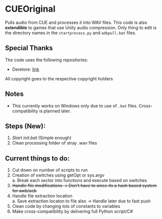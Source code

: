 # CUEOriginal

Pulls audio from CUE and processes it into WAV files. This code is also **extendible** to games that use Unity audio compression. Only thing to edit is the directory names in the ```startprocess.py``` and ```adbpull.bat``` files.

## Special Thanks
The code uses the following repositories:

- Deretore: [link](https://github.com/OpenCGSS/DereTore)

All copyright goes to the respective copyright holders
## Notes
- This currently works on Windows only due to use of ```.bat``` files. Cross-compatibility is planned later.
## Steps (New):
1. *Start init.bat* (Simple enough)
3. Clean processing folder of stray .wav files

## Current things to do:
1. Cut down on number of scripts to run
3. Creation of switches using getOpt or sys.argv
<br/>a. Break each sector into functions and execute based on switches
4. ~~Handle file modifications -> Don't have to since its a hash based system for awb/acb~~
5. Handle file extraction location
<br/>a. Save extraction locaton to file also -> Handle later due to fast push
6. Clean code by changing lots of constants to variables
7. Make cross-compatibility by delivering full Python script/C#
